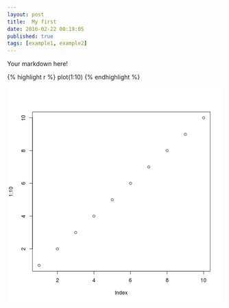 ```yaml
---
layout: post
title:  My first
date: 2016-02-22 00:19:05
published: true
tags: [example1, example2]
---
```


Your markdown here!


{% highlight r %}
plot(1:10)
{% endhighlight %}

![plot of chunk unnamed-chunk-1](/figure/source/my-first-blog/2016-02-21-my-first-blog/unnamed-chunk-1-1.png)

